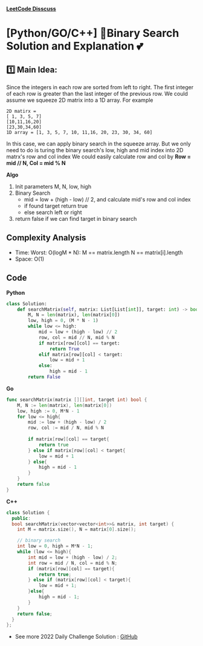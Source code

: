 **[LeetCode Disscuss](https://leetcode.com/problems/search-a-2d-matrix/discuss/1896078/pythongoc-binary-search-solution-and-explanation)**
# [Python/GO/C++] 🌟Binary Search Solution and Explanation 💕
## 1️⃣ Main Idea:
Since the integers in each row are sorted from left to right. The first integer of each row is greater than the last integer of the previous row.
We could assume we squeeze 2D matrix into a 1D array.
For example
```
2D matirx = 
[ 1, 3, 5, 7]
[10,11,16,20]
[23,30,34,60]
1D array = [1, 3, 5, 7, 10, 11,16, 20, 23, 30, 34, 60]
```
In this case, we can apply binary search in the squeeze array.
But we only need to do is turing the binary search's low, high and mid index into 2D matrx's row and col index
We could easily calculate row and col by **Row = mid // N, Col = mid % N**

**Algo**
1. Init parameters M, N, low, high
2. Binary Search
	* mid = low + (high - low) // 2, and calculate mid's row and col index
	* if found target return true
	* else search left or right
3. return false if we can find target in binary search
## Complexity Analysis
* Time: Worst: O(logM * N): M == matrix.length N == matrix[i].length
* Space: O(1)

## Code

**Python**
```python
class Solution:
    def searchMatrix(self, matrix: List[List[int]], target: int) -> bool:
        M, N = len(matrix), len(matrix[0])
        low, high = 0, (M * N - 1)
        while low <= high:
            mid = low + (high - low) // 2
            row, col = mid // N, mid % N
            if matrix[row][col] == target:
                return True
            elif matrix[row][col] < target:
                low = mid + 1
            else:
                high = mid - 1
        return False
```
**Go**
```go
func searchMatrix(matrix [][]int, target int) bool {
    M, N := len(matrix), len(matrix[0])
    low, high := 0, M*N - 1
    for low <= high{
        mid := low + (high - low) / 2
        row, col := mid / N, mid % N
        
        if matrix[row][col] == target{
            return true
        } else if matrix[row][col] < target{
            low = mid + 1
        } else{
            high = mid - 1
        }
    }
    return false
}
```
**C++**
```cpp
class Solution {
  public:
  bool searchMatrix(vector<vector<int>>& matrix, int target) {
    int M = matrix.size(), N = matrix[0].size();

    // binary search
    int low = 0, high = M*N - 1;
    while (low <= high){
        int mid = low + (high - low) / 2;
        int row = mid / N, col = mid % N;
        if (matrix[row][col] == target){
            return true;
        } else if (matrix[row][col] < target){
            low = mid + 1;
        }else{
            high = mid - 1;
        }
    }
    return false;
  }
};
```

* See more 2022 Daily Challenge Solution : [GitHub](https://github.com/gcobs0834/2022-Daily-LeetCoding-Challenge-python3-)
